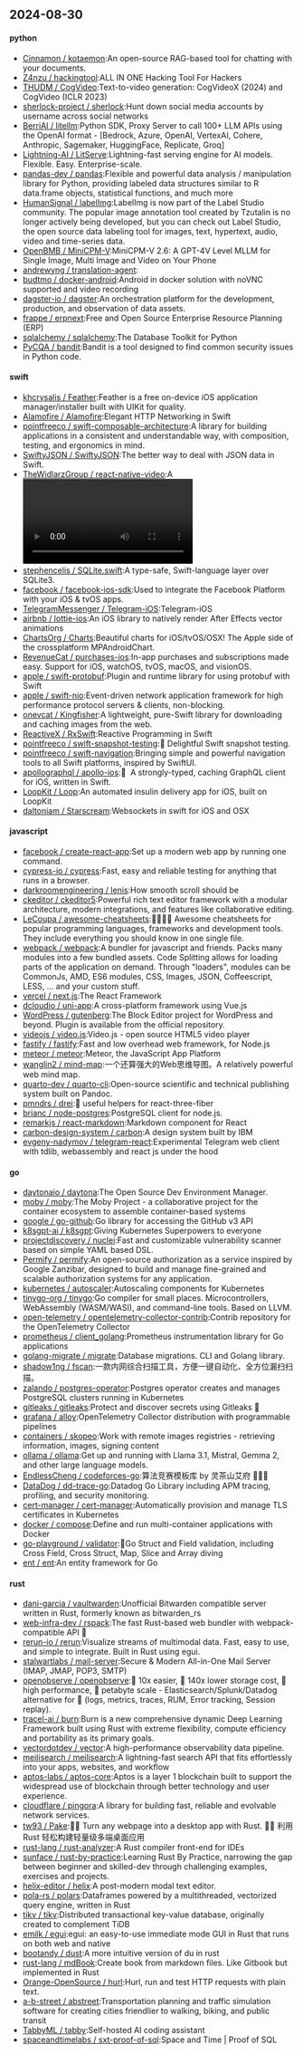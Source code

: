 ## 2024-08-30

#### python
* [Cinnamon / kotaemon](https://github.com/Cinnamon/kotaemon):An open-source RAG-based tool for chatting with your documents.
* [Z4nzu / hackingtool](https://github.com/Z4nzu/hackingtool):ALL IN ONE Hacking Tool For Hackers
* [THUDM / CogVideo](https://github.com/THUDM/CogVideo):Text-to-video generation: CogVideoX (2024) and CogVideo (ICLR 2023)
* [sherlock-project / sherlock](https://github.com/sherlock-project/sherlock):Hunt down social media accounts by username across social networks
* [BerriAI / litellm](https://github.com/BerriAI/litellm):Python SDK, Proxy Server to call 100+ LLM APIs using the OpenAI format - [Bedrock, Azure, OpenAI, VertexAI, Cohere, Anthropic, Sagemaker, HuggingFace, Replicate, Groq]
* [Lightning-AI / LitServe](https://github.com/Lightning-AI/LitServe):Lightning-fast serving engine for AI models. Flexible. Easy. Enterprise-scale.
* [pandas-dev / pandas](https://github.com/pandas-dev/pandas):Flexible and powerful data analysis / manipulation library for Python, providing labeled data structures similar to R data.frame objects, statistical functions, and much more
* [HumanSignal / labelImg](https://github.com/HumanSignal/labelImg):LabelImg is now part of the Label Studio community. The popular image annotation tool created by Tzutalin is no longer actively being developed, but you can check out Label Studio, the open source data labeling tool for images, text, hypertext, audio, video and time-series data.
* [OpenBMB / MiniCPM-V](https://github.com/OpenBMB/MiniCPM-V):MiniCPM-V 2.6: A GPT-4V Level MLLM for Single Image, Multi Image and Video on Your Phone
* [andrewyng / translation-agent](https://github.com/andrewyng/translation-agent):
* [budtmo / docker-android](https://github.com/budtmo/docker-android):Android in docker solution with noVNC supported and video recording
* [dagster-io / dagster](https://github.com/dagster-io/dagster):An orchestration platform for the development, production, and observation of data assets.
* [frappe / erpnext](https://github.com/frappe/erpnext):Free and Open Source Enterprise Resource Planning (ERP)
* [sqlalchemy / sqlalchemy](https://github.com/sqlalchemy/sqlalchemy):The Database Toolkit for Python
* [PyCQA / bandit](https://github.com/PyCQA/bandit):Bandit is a tool designed to find common security issues in Python code.

#### swift
* [khcrysalis / Feather](https://github.com/khcrysalis/Feather):Feather is a free on-device iOS application manager/installer built with UIKit for quality.
* [Alamofire / Alamofire](https://github.com/Alamofire/Alamofire):Elegant HTTP Networking in Swift
* [pointfreeco / swift-composable-architecture](https://github.com/pointfreeco/swift-composable-architecture):A library for building applications in a consistent and understandable way, with composition, testing, and ergonomics in mind.
* [SwiftyJSON / SwiftyJSON](https://github.com/SwiftyJSON/SwiftyJSON):The better way to deal with JSON data in Swift.
* [TheWidlarzGroup / react-native-video](https://github.com/TheWidlarzGroup/react-native-video):A <Video /> component for react-native
* [stephencelis / SQLite.swift](https://github.com/stephencelis/SQLite.swift):A type-safe, Swift-language layer over SQLite3.
* [facebook / facebook-ios-sdk](https://github.com/facebook/facebook-ios-sdk):Used to integrate the Facebook Platform with your iOS & tvOS apps.
* [TelegramMessenger / Telegram-iOS](https://github.com/TelegramMessenger/Telegram-iOS):Telegram-iOS
* [airbnb / lottie-ios](https://github.com/airbnb/lottie-ios):An iOS library to natively render After Effects vector animations
* [ChartsOrg / Charts](https://github.com/ChartsOrg/Charts):Beautiful charts for iOS/tvOS/OSX! The Apple side of the crossplatform MPAndroidChart.
* [RevenueCat / purchases-ios](https://github.com/RevenueCat/purchases-ios):In-app purchases and subscriptions made easy. Support for iOS, watchOS, tvOS, macOS, and visionOS.
* [apple / swift-protobuf](https://github.com/apple/swift-protobuf):Plugin and runtime library for using protobuf with Swift
* [apple / swift-nio](https://github.com/apple/swift-nio):Event-driven network application framework for high performance protocol servers & clients, non-blocking.
* [onevcat / Kingfisher](https://github.com/onevcat/Kingfisher):A lightweight, pure-Swift library for downloading and caching images from the web.
* [ReactiveX / RxSwift](https://github.com/ReactiveX/RxSwift):Reactive Programming in Swift
* [pointfreeco / swift-snapshot-testing](https://github.com/pointfreeco/swift-snapshot-testing):📸 Delightful Swift snapshot testing.
* [pointfreeco / swift-navigation](https://github.com/pointfreeco/swift-navigation):Bringing simple and powerful navigation tools to all Swift platforms, inspired by SwiftUI.
* [apollographql / apollo-ios](https://github.com/apollographql/apollo-ios):📱  A strongly-typed, caching GraphQL client for iOS, written in Swift.
* [LoopKit / Loop](https://github.com/LoopKit/Loop):An automated insulin delivery app for iOS, built on LoopKit
* [daltoniam / Starscream](https://github.com/daltoniam/Starscream):Websockets in swift for iOS and OSX

#### javascript
* [facebook / create-react-app](https://github.com/facebook/create-react-app):Set up a modern web app by running one command.
* [cypress-io / cypress](https://github.com/cypress-io/cypress):Fast, easy and reliable testing for anything that runs in a browser.
* [darkroomengineering / lenis](https://github.com/darkroomengineering/lenis):How smooth scroll should be
* [ckeditor / ckeditor5](https://github.com/ckeditor/ckeditor5):Powerful rich text editor framework with a modular architecture, modern integrations, and features like collaborative editing.
* [LeCoupa / awesome-cheatsheets](https://github.com/LeCoupa/awesome-cheatsheets):👩‍💻👨‍💻 Awesome cheatsheets for popular programming languages, frameworks and development tools. They include everything you should know in one single file.
* [webpack / webpack](https://github.com/webpack/webpack):A bundler for javascript and friends. Packs many modules into a few bundled assets. Code Splitting allows for loading parts of the application on demand. Through "loaders", modules can be CommonJs, AMD, ES6 modules, CSS, Images, JSON, Coffeescript, LESS, ... and your custom stuff.
* [vercel / next.js](https://github.com/vercel/next.js):The React Framework
* [dcloudio / uni-app](https://github.com/dcloudio/uni-app):A cross-platform framework using Vue.js
* [WordPress / gutenberg](https://github.com/WordPress/gutenberg):The Block Editor project for WordPress and beyond. Plugin is available from the official repository.
* [videojs / video.js](https://github.com/videojs/video.js):Video.js - open source HTML5 video player
* [fastify / fastify](https://github.com/fastify/fastify):Fast and low overhead web framework, for Node.js
* [meteor / meteor](https://github.com/meteor/meteor):Meteor, the JavaScript App Platform
* [wanglin2 / mind-map](https://github.com/wanglin2/mind-map):一个还算强大的Web思维导图。A relatively powerful web mind map.
* [quarto-dev / quarto-cli](https://github.com/quarto-dev/quarto-cli):Open-source scientific and technical publishing system built on Pandoc.
* [pmndrs / drei](https://github.com/pmndrs/drei):🥉 useful helpers for react-three-fiber
* [brianc / node-postgres](https://github.com/brianc/node-postgres):PostgreSQL client for node.js.
* [remarkjs / react-markdown](https://github.com/remarkjs/react-markdown):Markdown component for React
* [carbon-design-system / carbon](https://github.com/carbon-design-system/carbon):A design system built by IBM
* [evgeny-nadymov / telegram-react](https://github.com/evgeny-nadymov/telegram-react):Experimental Telegram web client with tdlib, webassembly and react js under the hood

#### go
* [daytonaio / daytona](https://github.com/daytonaio/daytona):The Open Source Dev Environment Manager.
* [moby / moby](https://github.com/moby/moby):The Moby Project - a collaborative project for the container ecosystem to assemble container-based systems
* [google / go-github](https://github.com/google/go-github):Go library for accessing the GitHub v3 API
* [k8sgpt-ai / k8sgpt](https://github.com/k8sgpt-ai/k8sgpt):Giving Kubernetes Superpowers to everyone
* [projectdiscovery / nuclei](https://github.com/projectdiscovery/nuclei):Fast and customizable vulnerability scanner based on simple YAML based DSL.
* [Permify / permify](https://github.com/Permify/permify):An open-source authorization as a service inspired by Google Zanzibar, designed to build and manage fine-grained and scalable authorization systems for any application.
* [kubernetes / autoscaler](https://github.com/kubernetes/autoscaler):Autoscaling components for Kubernetes
* [tinygo-org / tinygo](https://github.com/tinygo-org/tinygo):Go compiler for small places. Microcontrollers, WebAssembly (WASM/WASI), and command-line tools. Based on LLVM.
* [open-telemetry / opentelemetry-collector-contrib](https://github.com/open-telemetry/opentelemetry-collector-contrib):Contrib repository for the OpenTelemetry Collector
* [prometheus / client_golang](https://github.com/prometheus/client_golang):Prometheus instrumentation library for Go applications
* [golang-migrate / migrate](https://github.com/golang-migrate/migrate):Database migrations. CLI and Golang library.
* [shadow1ng / fscan](https://github.com/shadow1ng/fscan):一款内网综合扫描工具，方便一键自动化、全方位漏扫扫描。
* [zalando / postgres-operator](https://github.com/zalando/postgres-operator):Postgres operator creates and manages PostgreSQL clusters running in Kubernetes
* [gitleaks / gitleaks](https://github.com/gitleaks/gitleaks):Protect and discover secrets using Gitleaks 🔑
* [grafana / alloy](https://github.com/grafana/alloy):OpenTelemetry Collector distribution with programmable pipelines
* [containers / skopeo](https://github.com/containers/skopeo):Work with remote images registries - retrieving information, images, signing content
* [ollama / ollama](https://github.com/ollama/ollama):Get up and running with Llama 3.1, Mistral, Gemma 2, and other large language models.
* [EndlessCheng / codeforces-go](https://github.com/EndlessCheng/codeforces-go):算法竞赛模板库 by 灵茶山艾府 💭💡🎈
* [DataDog / dd-trace-go](https://github.com/DataDog/dd-trace-go):Datadog Go Library including APM tracing, profiling, and security monitoring.
* [cert-manager / cert-manager](https://github.com/cert-manager/cert-manager):Automatically provision and manage TLS certificates in Kubernetes
* [docker / compose](https://github.com/docker/compose):Define and run multi-container applications with Docker
* [go-playground / validator](https://github.com/go-playground/validator):💯Go Struct and Field validation, including Cross Field, Cross Struct, Map, Slice and Array diving
* [ent / ent](https://github.com/ent/ent):An entity framework for Go

#### rust
* [dani-garcia / vaultwarden](https://github.com/dani-garcia/vaultwarden):Unofficial Bitwarden compatible server written in Rust, formerly known as bitwarden_rs
* [web-infra-dev / rspack](https://github.com/web-infra-dev/rspack):The fast Rust-based web bundler with webpack-compatible API 🦀️
* [rerun-io / rerun](https://github.com/rerun-io/rerun):Visualize streams of multimodal data. Fast, easy to use, and simple to integrate. Built in Rust using egui.
* [stalwartlabs / mail-server](https://github.com/stalwartlabs/mail-server):Secure & Modern All-in-One Mail Server (IMAP, JMAP, POP3, SMTP)
* [openobserve / openobserve](https://github.com/openobserve/openobserve):🚀 10x easier, 🚀 140x lower storage cost, 🚀 high performance, 🚀 petabyte scale - Elasticsearch/Splunk/Datadog alternative for 🚀 (logs, metrics, traces, RUM, Error tracking, Session replay).
* [tracel-ai / burn](https://github.com/tracel-ai/burn):Burn is a new comprehensive dynamic Deep Learning Framework built using Rust with extreme flexibility, compute efficiency and portability as its primary goals.
* [vectordotdev / vector](https://github.com/vectordotdev/vector):A high-performance observability data pipeline.
* [meilisearch / meilisearch](https://github.com/meilisearch/meilisearch):A lightning-fast search API that fits effortlessly into your apps, websites, and workflow
* [aptos-labs / aptos-core](https://github.com/aptos-labs/aptos-core):Aptos is a layer 1 blockchain built to support the widespread use of blockchain through better technology and user experience.
* [cloudflare / pingora](https://github.com/cloudflare/pingora):A library for building fast, reliable and evolvable network services.
* [tw93 / Pake](https://github.com/tw93/Pake):🤱🏻 Turn any webpage into a desktop app with Rust. 🤱🏻 利用 Rust 轻松构建轻量级多端桌面应用
* [rust-lang / rust-analyzer](https://github.com/rust-lang/rust-analyzer):A Rust compiler front-end for IDEs
* [sunface / rust-by-practice](https://github.com/sunface/rust-by-practice):Learning Rust By Practice, narrowing the gap between beginner and skilled-dev through challenging examples, exercises and projects.
* [helix-editor / helix](https://github.com/helix-editor/helix):A post-modern modal text editor.
* [pola-rs / polars](https://github.com/pola-rs/polars):Dataframes powered by a multithreaded, vectorized query engine, written in Rust
* [tikv / tikv](https://github.com/tikv/tikv):Distributed transactional key-value database, originally created to complement TiDB
* [emilk / egui](https://github.com/emilk/egui):egui: an easy-to-use immediate mode GUI in Rust that runs on both web and native
* [bootandy / dust](https://github.com/bootandy/dust):A more intuitive version of du in rust
* [rust-lang / mdBook](https://github.com/rust-lang/mdBook):Create book from markdown files. Like Gitbook but implemented in Rust
* [Orange-OpenSource / hurl](https://github.com/Orange-OpenSource/hurl):Hurl, run and test HTTP requests with plain text.
* [a-b-street / abstreet](https://github.com/a-b-street/abstreet):Transportation planning and traffic simulation software for creating cities friendlier to walking, biking, and public transit
* [TabbyML / tabby](https://github.com/TabbyML/tabby):Self-hosted AI coding assistant
* [spaceandtimelabs / sxt-proof-of-sql](https://github.com/spaceandtimelabs/sxt-proof-of-sql):Space and Time | Proof of SQL

